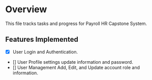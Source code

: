 # Overview

This file tracks tasks and progress for Payroll HR Capstone System.

## Features Implemented

- [x] User Login and Authentication.
- [] User Profile settings update information and password.
- [] User Management Add, Edit, and Update account role and information.
